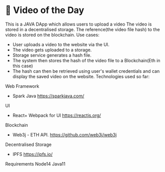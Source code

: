 # 🚀 Video of the Day
This is a JAVA DApp which allows users to upload a video
The video is stored in a decentralised storage.
The reference(the video file hash) to the video is stored on the blockchain.
Use cases:
- User uploads a video to the website via the UI.
- The video gets uploaded to a storage.
- Storage service generates a hash file.
- The system then stores the hash of the video file to a Blockchain(Eth in this case)
- The hash can then be retrieved using user's wallet credentials and can display the saved video on the website.
Technologies used so far:

Web Framework
- Spark Java https://sparkjava.com/
  
UI
- React+ Webpack for UI
  https://reactjs.org/
  
Blockchain
- Web3j - ETH API.
  https://github.com/web3j/web3j
  
Decentralised Storage
- IPFS
  https://ipfs.io/
  
Requirements
Node14
Java11